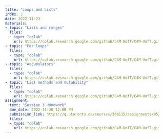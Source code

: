 ```yaml
---
title: "Loops and Lists"
index: 3
date: 2022-11-23
materials:
- topic: "Lists and ranges"
  files:
  - type: "colab"
    url: https://colab.research.google.com/github/C4M-UofT/C4M-UofT.github.io/blob/master/notebooks/phase1/session3/Lists_and_Ranges.ipynb 
- topic: "For loops"
  files:
  - type: "colab"
    url: https://colab.research.google.com/github/C4M-UofT/C4M-UofT.github.io/blob/master/notebooks/phase1/session3/For_Loops.ipynb
- topic: "Accumulators"
  files:
  - type: "colab"
    url: https://colab.research.google.com/github/C4M-UofT/C4M-UofT.github.io/blob/master/notebooks/phase1/session3/Accumulators.ipynb
- topic: "List methods and mutability"
  files:
  - type: "colab"
    url: https://colab.research.google.com/github/C4M-UofT/C4M-UofT.github.io/blob/master/notebooks/phase1/session3/List_Mutability.ipynb 
assignment:
  text: "Session 3 Homework"
  due_date: 2022-11-30 12:00 PM
  submission_link: https://q.utoronto.ca/courses/300115/assignments/952810
  files:
  - type: "colab" 
    url: https://colab.research.google.com/github/C4M-UofT/C4M-UofT.github.io/blob/master/notebooks/phase1/session3/P1S3_Homework.ipynb
---
```

